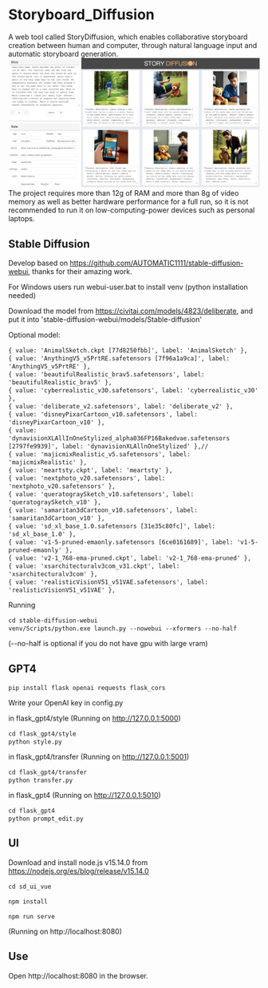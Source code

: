# Storyboard_Diffusion

A web tool called StoryDiffusion, which enables collaborative storyboard creation between human and computer, through natural language input and automatic storyboard generation.
![Alt text](UI.png)
The project requires more than 12g of RAM and more than 8g of video memory as well as better hardware performance for a full run, so it is not recommended to run it on low-computing-power devices such as personal laptops.

## Stable Diffusion
Develop based on https://github.com/AUTOMATIC1111/stable-diffusion-webui, thanks for their amazing work.

For Windows users
run webui-user.bat to install venv (python installation needed)


Download the model from https://civitai.com/models/4823/deliberate, and put it into 'stable-diffusion-webui/models/Stable-diffusion'


Optional model:
```
{ value: 'AnimalSketch.ckpt [77d8250fbb]', label: 'AnimalSketch' },
{ value: 'AnythingV5_v5PrtRE.safetensors [7f96a1a9ca]', label: 'AnythingV5_v5PrtRE' },
{ value: 'beautifulRealistic_brav5.safetensors', label: 'beautifulRealistic_brav5' },
{ value: 'cyberrealistic_v30.safetensors', label: 'cyberrealistic_v30' },
{ value: 'deliberate_v2.safetensors', label: 'deliberate_v2' },
{ value: 'disneyPixarCartoon_v10.safetensors', label: 'disneyPixarCartoon_v10' },
{ value: 'dynavisionXLAllInOneStylized_alpha036FP16Bakedvae.safetensors [2797fe9939]', label: 'dynavisionXLAllnOneStylized' },//
{ value: 'majicmixRealistic_v5.safetensors', label: 'majicmixRealistic' },
{ value: 'meartsty.ckpt', label: 'meartsty' },
{ value: 'nextphoto_v20.safetensors', label: 'nextphoto_v20.safetensors' },
{ value: 'queratograySketch_v10.safetensors', label: 'queratograySketch_v10' },
{ value: 'samaritan3dCartoon_v10.safetensors', label: 'samaritan3dCartoon_v10' },
{ value: 'sd_xl_base_1.0.safetensors [31e35c80fc]', label: 'sd_xl_base_1.0' },
{ value: 'v1-5-pruned-emaonly.safetensors [6ce0161689]', label: 'v1-5-pruned-emaonly' },
{ value: 'v2-1_768-ema-pruned.ckpt', label: 'v2-1_768-ema-pruned' },
{ value: 'xsarchitecturalv3com_v31.ckpt', label: 'xsarchitecturalv3com' },
{ value: 'realisticVisionV51_v51VAE.safetensors', label: 'realisticVisionV51_v51VAE' },
```


Running
```
cd stable-diffusion-webui
venv/Scripts/python.exe launch.py --nowebui --xformers --no-half
```
(--no-half is optional if you do not have gpu with large vram)


## GPT4

```angular2html
pip install flask openai requests flask_cors
```
Write your OpenAI key in config.py

in flask_gpt4/style (Running on http://127.0.0.1:5000)
```
cd flask_gpt4/style
python style.py 
```
in flask_gpt4/transfer (Running on http://127.0.0.1:5001)
```
cd flask_gpt4/transfer
python transfer.py
```
in flask_gpt4 (Running on http://127.0.0.1:5010)
```
cd flask_gpt4
python prompt_edit.py 
```

## UI
Download and install node.js v15.14.0 from https://nodejs.org/es/blog/release/v15.14.0
```
cd sd_ui_vue
```

```
npm install
```

```
npm run serve
```

(Running on http://localhost:8080)


## Use

Open http://localhost:8080 in the browser.
